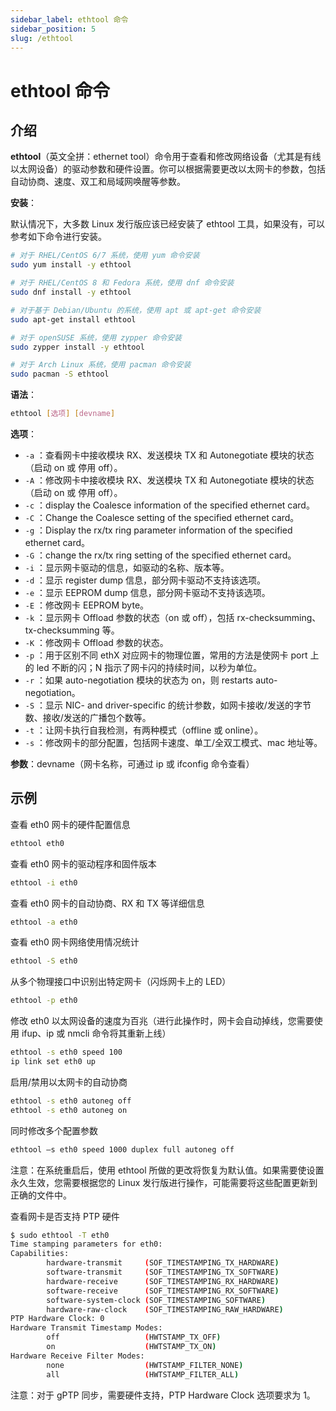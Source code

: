 ```yaml
---
sidebar_label: ethtool 命令
sidebar_position: 5
slug: /ethtool
---
```


# ethtool 命令



## 介绍

**ethtool**（英文全拼：ethernet tool）命令用于查看和修改网络设备（尤其是有线以太网设备）的驱动参数和硬件设置。你可以根据需要更改以太网卡的参数，包括自动协商、速度、双工和局域网唤醒等参数。

**安装**：

默认情况下，大多数 Linux 发行版应该已经安装了 ethtool 工具，如果没有，可以参考如下命令进行安装。

```bash
# 对于 RHEL/CentOS 6/7 系统，使用 yum 命令安装
sudo yum install -y ethtool

# 对于 RHEL/CentOS 8 和 Fedora 系统，使用 dnf 命令安装
sudo dnf install -y ethtool

# 对于基于 Debian/Ubuntu 的系统，使用 apt 或 apt-get 命令安装
sudo apt-get install ethtool

# 对于 openSUSE 系统，使用 zypper 命令安装
sudo zypper install -y ethtool

# 对于 Arch Linux 系统，使用 pacman 命令安装
sudo pacman -S ethtool
```

**语法**：

```bash
ethtool [选项] [devname]
```

**选项**：

- `-a` ：查看网卡中接收模块 RX、发送模块 TX 和 Autonegotiate 模块的状态（启动 on 或 停用 off）。
- `-A` ：修改网卡中接收模块 RX、发送模块 TX 和 Autonegotiate 模块的状态（启动 on 或 停用 off）。
- `-c` ：display the Coalesce information of the specified ethernet card。
- `-C` ：Change the Coalesce setting of the specified ethernet card。
- `-g` ：Display the rx/tx ring parameter information of the specified ethernet card。
- `-G` ：change the rx/tx ring setting of the specified ethernet card。
- `-i` ：显示网卡驱动的信息，如驱动的名称、版本等。
- `-d` ：显示 register dump 信息，部分网卡驱动不支持该选项。
- `-e` ：显示 EEPROM dump 信息，部分网卡驱动不支持该选项。
- `-E` ：修改网卡 EEPROM byte。
- `-k` ：显示网卡 Offload 参数的状态（on 或 off），包括 rx-checksumming、tx-checksumming 等。
- `-K` ：修改网卡 Offload 参数的状态。
- `-p` ：用于区别不同 ethX 对应网卡的物理位置，常用的方法是使网卡 port 上的 led 不断的闪；N 指示了网卡闪的持续时间，以秒为单位。
- `-r` ：如果 auto-negotiation 模块的状态为 on，则 restarts auto-negotiation。
- `-S` ：显示 NIC- and driver-specific 的统计参数，如网卡接收/发送的字节数、接收/发送的广播包个数等。
- `-t` ：让网卡执行自我检测，有两种模式（offline 或 online）。
- `-s` ：修改网卡的部分配置，包括网卡速度、单工/全双工模式、mac 地址等。

**参数**：devname（网卡名称，可通过 ip 或 ifconfig 命令查看）



## 示例

查看 eth0 网卡的硬件配置信息

```bash
ethtool eth0
```

查看 eth0 网卡的驱动程序和固件版本

```bash
ethtool -i eth0
```

查看 eth0 网卡的自动协商、RX 和 TX 等详细信息

```bash
ethtool -a eth0
```

查看 eth0 网卡网络使用情况统计

```bash
ethtool -S eth0
```

从多个物理接口中识别出特定网卡（闪烁网卡上的 LED）

```bash
ethtool -p eth0
```

修改 eth0 以太网设备的速度为百兆（进行此操作时，网卡会自动掉线，您需要使用 ifup、ip 或 nmcli 命令将其重新上线）

```bash
ethtool -s eth0 speed 100
ip link set eth0 up
```

启用/禁用以太网卡的自动协商

```bash
ethtool -s eth0 autoneg off
ethtool -s eth0 autoneg on
```

同时修改多个配置参数

```bash
ethtool –s eth0 speed 1000 duplex full autoneg off
```

注意：在系统重启后，使用 ethtool 所做的更改将恢复为默认值。如果需要使设置永久生效，您需要根据您的 Linux 发行版进行操作，可能需要将这些配置更新到正确的文件中。

查看网卡是否支持 PTP 硬件

```bash
$ sudo ethtool -T eth0
Time stamping parameters for eth0:
Capabilities:
        hardware-transmit     (SOF_TIMESTAMPING_TX_HARDWARE)
        software-transmit     (SOF_TIMESTAMPING_TX_SOFTWARE)
        hardware-receive      (SOF_TIMESTAMPING_RX_HARDWARE)
        software-receive      (SOF_TIMESTAMPING_RX_SOFTWARE)
        software-system-clock (SOF_TIMESTAMPING_SOFTWARE)
        hardware-raw-clock    (SOF_TIMESTAMPING_RAW_HARDWARE)
PTP Hardware Clock: 0
Hardware Transmit Timestamp Modes:
        off                   (HWTSTAMP_TX_OFF)
        on                    (HWTSTAMP_TX_ON)
Hardware Receive Filter Modes:
        none                  (HWTSTAMP_FILTER_NONE)
        all                   (HWTSTAMP_FILTER_ALL)
```

注意：对于 gPTP 同步，需要硬件支持，PTP Hardware Clock 选项要求为 1。


